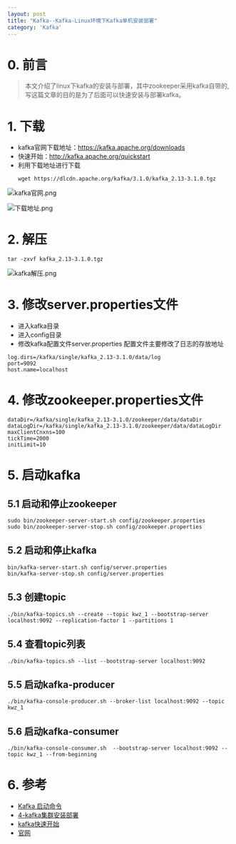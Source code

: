 ```yaml
---
layout: post
title: "Kafka--Kafka-Linux环境下Kafka单机安装部署"
category: 'Kafka'
---
```


# 0. 前言
> 本文介绍了linux下kafka的安装与部署，其中zookeeper采用kafka自带的,写这篇文章的目的是为了后面可以快速安装与部署kafka。

# 1. 下载
- kafka官网下载地址：https://kafka.apache.org/downloads
- 快速开始：http://kafka.apache.org/quickstart
- 利用下载地址进行下载
   ```
  wget https://dlcdn.apache.org/kafka/3.1.0/kafka_2.13-3.1.0.tgz
   ```
![kafka官网.png](https://upload-images.jianshu.io/upload_images/9905084-f3c58a46367b913d.png?imageMogr2/auto-orient/strip%7CimageView2/2/w/1240)

![下载地址.png](https://upload-images.jianshu.io/upload_images/9905084-65c50ad78f49ad36.png?imageMogr2/auto-orient/strip%7CimageView2/2/w/1240)

# 2. 解压
```
tar -zxvf kafka_2.13-3.1.0.tgz
```
![kafka解压.png](https://upload-images.jianshu.io/upload_images/9905084-51e898acf1f690a5.png?imageMogr2/auto-orient/strip%7CimageView2/2/w/1240)

# 3. 修改server.properties文件
- 进入kafka目录
- 进入config目录
- 修改kafka配置文件server.properties
  配置文件主要修改了日志的存放地址
```
log.dirs=/kafka/single/kafka_2.13-3.1.0/data/log
port=9092
host.name=localhost
```

# 4. 修改zookeeper.properties文件
```
dataDir=/kafka/single/kafka_2.13-3.1.0/zookeeper/data/dataDir
dataLogDir=/kafka/single/kafka_2.13-3.1.0/zookeeper/data/dataLogDir
maxClientCnxns=100
tickTime=2000
initLimit=10
```

# 5. 启动kafka
## 5.1 启动和停止zookeeper
```
sudo bin/zookeeper-server-start.sh config/zookeeper.properties
sudo bin/zookeeper-server-stop.sh config/zookeeper.properties
```

## 5.2 启动和停止kafka
```
bin/kafka-server-start.sh config/server.properties
bin/kafka-server-stop.sh config/server.properties
```

## 5.3 创建topic
```
./bin/kafka-topics.sh --create --topic kwz_1 --bootstrap-server localhost:9092 --replication-factor 1 --partitions 1
```

## 5.4 查看topic列表
```
./bin/kafka-topics.sh --list --bootstrap-server localhost:9092
```

## 5.5 启动kafka-producer
```
./bin/kafka-console-producer.sh --broker-list localhost:9092 --topic kwz_1
```

## 5.6 启动kafka-consumer
```
./bin/kafka-console-consumer.sh  --bootstrap-server localhost:9092 --topic kwz_1 --from-beginning
```

# 6. 参考
- [Kafka 启动命令](https://blog.csdn.net/weixin_38362455/article/details/81671781)
- [4-kafka集群安装部署](https://segmentfault.com/a/1190000023772825)
- [kafka快速开始](https://kafka.apache.org/quickstart)
- [官网](https://kafka.apache.org/documentation/)
